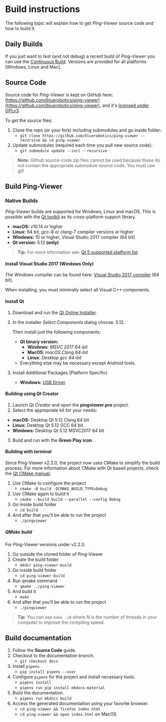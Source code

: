 # Build instructions

The following topic will explain how to get *Ping-Viewer* source code and how to build it.

## Daily Builds

If you just want to test (and not debug) a recent build of *Ping-Viewer* you can use the [Continuous Build](https://github.com/bluerobotics/ping-viewer/releases/tag/continuous). Versions are provided for all platforms [Windows, Linux and Mac].

## Source Code

Source code for *Ping-Viewer* is kept on GitHub here: [https://github.com/bluerobotics/ping-viewer](https://github.com/bluerobotics/ping-viewer), and it's [licensed under GPLv3](https://github.com/bluerobotics/ping-viewer/blob/master/LICENSE.md).

To get the source files:

1. Clone the repo (or your fork) including submodules and go inside folder:
    - `git clone https://github.com/bluerobotics/ping-viewer --recursive && cd ping-viewer`
2. Update submodules (required each time you pull new source code):
    - `git submodule update --init --recursive`

> **Note:** Github source-code zip files cannot be used because these do not contain the appropriate submodule source code. You must use git!


## Build Ping-Viewer

### Native Builds

*Ping-Viewer* builds are supported for Windows, Linux and macOS. This is possible with the [Qt toolkit](http://www.qt.io) as its cross-platform support library.

- **macOS:** v10.14 or higher
- **Linux:** 64 bit, gcc-8 or clang-7 compiler versions or higher
- **Windows:** 10 or higher, Visual Studio 2017 compiler (64 bit)
- **Qt version:** 5.12 **(only)**

> **Tip:** For more information see: [Qt 5 supported platform list](http://doc.qt.io/qt-5/supported-platforms.html).

#### Install Visual Studio 2017 (Windows Only)

The Windows compiler can be found here: [Visual Studio 2017 compiler](https://visualstudio.microsoft.com/vs/older-downloads/) (64 bit).

When installing, you must minimally select all Visual C++ components.

#### Install Qt

1. Download and run the [Qt Online Installer](http://www.qt.io/download-open-source).
2. In the installer *Select Components* dialog choose: 5.12.

   Then install just the following components:
   - **Qt binary version:**
     - **Windows**: *MSVC 2017 64-bit*
     - **MacOS**: *macOS Clang 64-bit*
     - **Linux**: *Desktop gcc 64-bit*
   - Everything else may be necessary except Android tools.

3. Install Additional Packages (Platform Specific)
   - **Windows:** [USB Driver](https://cdn.sparkfun.com/assets/learn_tutorials/7/4/CDM21228_Setup.exe).

#### Building using Qt Creator

1. Launch *Qt Creator* and open the **pingviewer.pro** project.
2. Select the appropriate kit for your needs:
  - **macOS:** Desktop Qt 5.12 Clang 64 bit
  - **Linux:** Desktop Qt 5.12 GCC 64 bit
  - **Windows:** Desktop Qt 5.12 MSVC2017 64 bit
3. Build and run with the **Green Play icon**.

#### Building with terminal

Since Ping-Viewer v2.2.0, the project now uses CMake to simplify the build process.
For more information about CMake with Qt based projects, check the [Qt CMake manual](https://doc.qt.io/qt-5/cmake-manual.html);

1. Use CMake to configure the project
    - `cmake -B build -DCMAKE_BUILD_TYPE=Debug`
2. Use CMake again to build it
    - `cmake --build build --parallel --config Debug`
3. Go inside build folder
    - `cd build`
4. And after that you'll be able to run the project
    - `./pingviewer`

##### QMake build

For Ping-Viewer versions under v2.2.0.

1. Go outside the cloned folder of Ping-Viewer
2. Create the build folder
    - `mkdir ping-viewer-build`
3. Go inside build folder
    - `cd ping-viewer-build`
4. Run qmake command
    - `qmake ../ping-viewer`
5. And build it
    - `make`
6. And after that you'll be able to run the project
    - `./pingviewer`

> **Tip**: You can use `make -jN` where N is the number of threads in your computer to improve the compiling speed.

## Build documentation

1. Follow the **Source Code** guide.
2. Checkout to the documentation branch.
    - `git checkout docs`
3. Install `pipenv`.
    - `pip install pipenv --user`
4. Configure `pipenv` for the project and install necessary tools.
    - `pipenv install`
    - `pipenv run pip install mkdocs-material`
5. Build the documentation.
    - `pipenv run mkdocs build`
6. Access the generated documentation using your favorite browser.
    - `cd ping-viewer && firefox index.html`
    - `cd ping-viewer && open index.html` on MacOS
